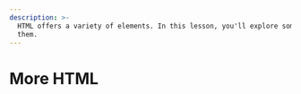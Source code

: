 ```yaml
---
description: >-
  HTML offers a variety of elements. In this lesson, you'll explore some more of
  them.
---
```


# More HTML




